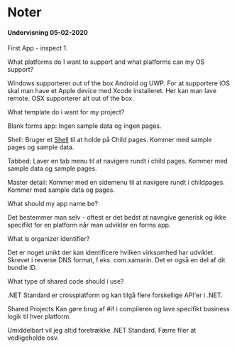 ﻿# Noter
#### Undervisning 05-02-2020
First App - inspect 1.

What platforms do I want to support and what platforms can my OS support?

Windows supporterer out of the box Android og UWP. For at supportere iOS skal man have et Apple device med Xcode installeret. Her kan man lave remote. OSX supporterer alt out of the box.

What template do i want for my project?

Blank forms app: Ingen sample data og ingen pages.

Shell: Bruger et [Shell](https://docs.microsoft.com/en-us/xamarin/xamarin-forms/app-fundamentals/shell/introduction) til at holde på Child pages. Kommer med sample pages og sample data.

Tabbed: Laver en tab menu til at navigere rundt i child pages. Kommer med sample data og sample pages.

Master detail: Kommer med en sidemenu til at navigere rundt i childpages. Kommer med sample data og pages. 

What should my app name be?

Det bestemmer man selv - oftest er det bedst at navngive generisk og ikke specifikt for en platform når man udvikler en forms app.

What is organizer identifier?

Det er noget unikt der kan identificere hvilken virksomhed har udviklet. Skrevet i reverse DNS format, f.eks. com.xamarin. Det er også en del af dit bundle ID.

What type of shared code should i use?

.NET Standard er crossplatform og kan tilgå flere forskellige API'er i .NET.

Shared Projects 
Kan gøre brug af #if i compileren og lave specifikt business logik til hver platform. 

Umiddelbart vil jeg altid foretrække .NET Standard. Færre filer at vedligeholde osv. 